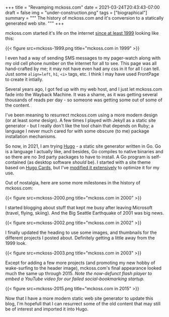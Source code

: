 +++
title = "Revamping mckoss.com"
date = 2021-03-24T20:43:43-07:00
draft = false
img = "under-construction.png"
tags = ["biographical"]
summary = """
    The history of mckoss.com and it's conversion to a statically generated
    web site.
    """
+++

mckoss.com started it's life on the internet [since at least 1999](https://web.archive.org/web/19990125090830/http://mckoss.com:80/) looking like this:

{{< figure src=mckoss-1999.png title="mckoss.com in 1999" >}}

I even had a way of sending SMS messages to my pager-watch along with my old cell phone number on the internet for all to see.  This page was all hand-crafted by me; it may not have even had any
css in it for all I can tell.  Just some `align=left`, `h1`, `<i>` tags, etc.  I think I may have used FrontPage to create it intially.

Several years ago, I got fed up with my web host, and I just let mckoss.com fade into the Wayback Machine.  It was a shame, as it was getting several thousands of reads per day - so someone was getting some out of some of the content.

I've been meaning to resurrect mckoss.com using a more modern design (or at least *some* design).  A few times I played with Jekyll as a static site generator - but I really don't like the tool chain that depends on Ruby; a language I never much cared for with some obscure (to me) package installation mechanisms.

So now, in 2021, I am trying [Hugo](https://gohugo.io/) - a static site generator written in Go.  Go is a language I actually like, and besides, Go compiles to native binaries and so there are no 3rd party packages to have to install.  A Go program is self-contained (as desktop software *should* be).  I started with a
site theme based on [Hugo Cards](https://themes.gohugo.io/hugo-cards/), but I've
[modified it extensively](https://github.com/mckoss/hugo-cards/commits/master) to optimize it for my use.

Out of nostalgia, here are some more milestones in the history of mckoss.com:

{{< figure src=mckoss-2000.png title="mckoss.com in 2000" >}}

I started blogging about stuff that kept me busy after leaving Microsoft (travel, flying, skiing).  And the Big Seattle Earthquake of 2001 was big news.

{{< figure src=mckoss-2002.png title="mckoss.com in 2002" >}}

I finally updated the heading to use some images, and thumbnails for the different projects I posted about.  Definitely getting a little away from the 1999 look.

{{< figure src=mckoss-2003.png title="mckoss.com in 2003" >}}

Except for adding a few more projects (and promoting my new hobby of wake-surfing to the header image), mckoss.com's final appearance looked much the same up through 2015. *Note the now-defunct flash player to embed a YouTube video for our failed social-bookmarking startup.*

{{< figure src=mckoss-2015.png title="mckoss.com in 2015" >}}

Now that I have a more modern static web site generator to update this blog, I'm hopefull that I can resurrect some of the old content that may still be of interest and imported it into Hugo.